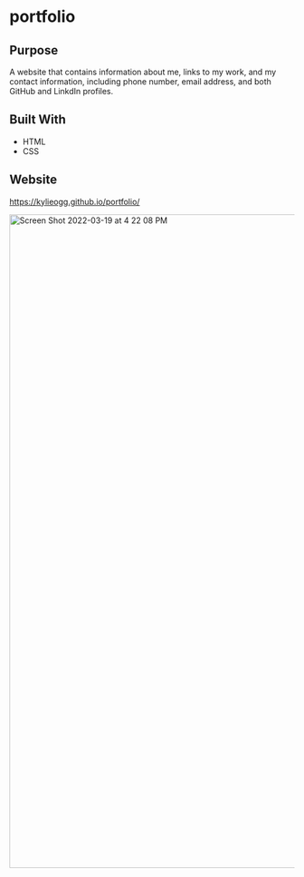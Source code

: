 # portfolio

## Purpose
A website that contains information about me, links to my work, and my contact information, including phone number, email address, and both GitHub and LinkdIn profiles.

## Built With
* HTML
* CSS

## Website
https://kylieogg.github.io/portfolio/

<img width="1153" alt="Screen Shot 2022-03-19 at 4 22 08 PM" src="https://user-images.githubusercontent.com/97844854/159137247-31b8c78f-692e-4b70-b986-1dc84e9e0e0b.png">

